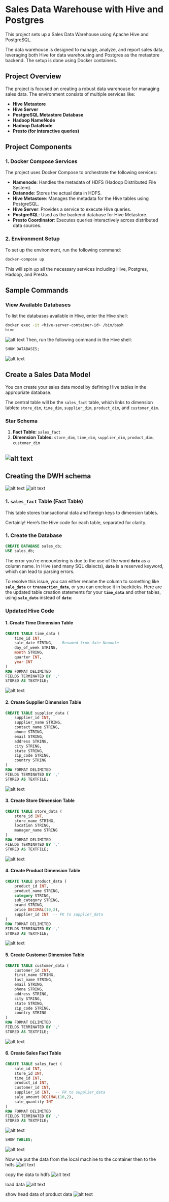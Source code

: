 # Sales Data Warehouse with Hive and Postgres

This project sets up a Sales Data Warehouse using Apache Hive and PostgreSQL.

 The data warehouse is designed to manage, analyze, and report sales data, leveraging both Hive for data warehousing and Postgres as the metastore backend. The setup is done using Docker containers.

## Project Overview

The project is focused on creating a robust data warehouse for managing sales data. The environment consists of multiple services like:
- **Hive Metastore**
- **Hive Server**
- **PostgreSQL Metastore Database**
- **Hadoop NameNode**
- **Hadoop DataNode**
- **Presto (for interactive queries)**

## Project Components

### 1. Docker Compose Services

The project uses Docker Compose to orchestrate the following services:

- **Namenode**: Handles the metadata of HDFS (Hadoop Distributed File System).
- **Datanode**: Stores the actual data in HDFS.
- **Hive Metastore**: Manages the metadata for the Hive tables using PostgreSQL.
- **Hive Server**: Provides a service to execute Hive queries.
- **PostgreSQL**: Used as the backend database for Hive Metastore.
- **Presto Coordinator**: Executes queries interactively across distributed data sources.

### 2. Environment Setup

To set up the environment, run the following command:

```bash
docker-compose up
```

This will spin up all the necessary services including Hive, Postgres, Hadoop, and Presto.

## Sample Commands

### View Available Databases
To list the databases available in Hive, enter the Hive shell:

```bash
docker exec -it <hive-server-container-id> /bin/bash
hive
```
![alt text](imgs/image0.png)
Then, run the following command in the Hive shell:

```sql
SHOW DATABASES;
```
![alt text](imgs/image.png)

## Create a Sales Data Model
You can create your sales data model by defining Hive tables in the appropriate database. 

The central table will be the `sales_fact` table, which links to dimension tables: `store_dim`, `time_dim`, `supplier_dim`, `product_dim`, and `customer_dim`.

### Star Schema
1. **Fact Table:** `sales_fact`
2. **Dimension Tables:** `store_dim`, `time_dim`, `supplier_dim`, `product_dim`, `customer_dim`

![alt text](imgs/image-1.png)
---
## Creating the DWH schema
![alt text](imgs/image-2.png)
![alt text](imgs/image-3.png)
### 1. `sales_fact` Table (Fact Table)
This table stores transactional data and foreign keys to dimension tables.

Certainly! Here’s the Hive code for each table, separated for clarity.

### 1. Create the Database

```sql
CREATE DATABASE sales_db;
USE sales_db;
```

The error you're encountering is due to the use of the word **`date`** as a column name. In Hive (and many SQL dialects), **`date`** is a reserved keyword, which can lead to parsing errors. 

To resolve this issue, you can either rename the column to something like **`sale_date`** or **`transaction_date`**, or you can enclose it in backticks. Here are the updated table creation statements for your **`time_data`** and other tables, using **`sale_date`** instead of **`date`**:

### Updated Hive Code

#### 1. Create Time Dimension Table

```sql
CREATE TABLE time_data (
    time_id INT,
    sale_date STRING, -- Renamed from date Noooote
    day_of_week STRING,
    month STRING,
    quarter INT,
    year INT
)
ROW FORMAT DELIMITED
FIELDS TERMINATED BY ','
STORED AS TEXTFILE;
```
![alt text](imgs/image-1.png)
#### 2. Create Supplier Dimension Table

```sql
CREATE TABLE supplier_data (
    supplier_id INT,
    supplier_name STRING,
    contact_name STRING,
    phone STRING,
    email STRING,
    address STRING,
    city STRING,
    state STRING,
    zip_code STRING,
    country STRING
)
ROW FORMAT DELIMITED
FIELDS TERMINATED BY ','
STORED AS TEXTFILE;
```
![alt text](imgs/image-2.png)
#### 3. Create Store Dimension Table

```sql
CREATE TABLE store_data (
    store_id INT,
    store_name STRING,
    location STRING,
    manager_name STRING
)
ROW FORMAT DELIMITED
FIELDS TERMINATED BY ','
STORED AS TEXTFILE;
```
![alt text](imgs/image-3.png)
#### 4. Create Product Dimension Table

```sql
CREATE TABLE product_data (
    product_id INT,
    product_name STRING,
    category STRING,
    sub_category STRING,
    brand STRING,
    price DECIMAL(10,2),
    supplier_id INT  -- FK to supplier_data
)
ROW FORMAT DELIMITED
FIELDS TERMINATED BY ','
STORED AS TEXTFILE;
```
![alt text](imgs/image-4.png)
#### 5. Create Customer Dimension Table

```sql
CREATE TABLE customer_data (
    customer_id INT,
    first_name STRING,
    last_name STRING,
    email STRING,
    phone STRING,
    address STRING,
    city STRING,
    state STRING,
    zip_code STRING,
    country STRING
)
ROW FORMAT DELIMITED
FIELDS TERMINATED BY ','
STORED AS TEXTFILE;
```
![alt text](imgs/image-5.png)
#### 6. Create Sales Fact Table

```sql
CREATE TABLE sales_fact (
    sale_id INT,
    store_id INT,
    time_id INT,
    product_id INT,
    customer_id INT,
    supplier_id INT,  -- FK to supplier_data
    sale_amount DECIMAL(10,2),
    sale_quantity INT
)
ROW FORMAT DELIMITED
FIELDS TERMINATED BY ','
STORED AS TEXTFILE;
```
![alt text](imgs/image-6.png)

```sql
SHOW TABLES;
```
![alt text](imgs/image-7.png)

Now we put the data from the local machine to the container then to  the hdfs
 ![alt text](imgs/image-8.png)

copy the data to hdfs
 ![alt text](imgs/image-9.png)

load data
![alt text](imgs/image-11.png)

show head data of product data 
 ![alt text](imgs/image-10.png)